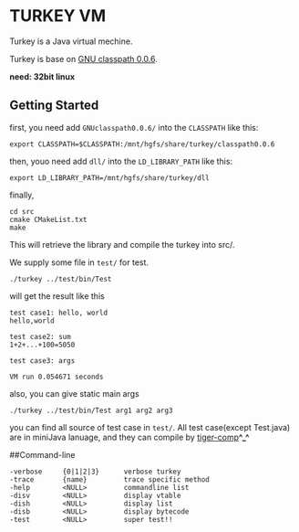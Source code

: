 TURKEY VM
=================

Turkey is a Java virtual mechine. 

Turkey is base on [GNU classpath 0.0.6](http://savannah.gnu.org/forum/forum.php?forum_id=2466).

**need: 32bit linux**

## Getting Started
first, you need add `GNUclasspath0.0.6/` into the `CLASSPATH` like this:

	export CLASSPATH=$CLASSPATH:/mnt/hgfs/share/turkey/classpath0.0.6

then, youo need add `dll/` into the `LD_LIBRARY_PATH` like this:

	export LD_LIBRARY_PATH=/mnt/hgfs/share/turkey/dll

finally, 

	cd src
	cmake CMakeList.txt
	make

This will retrieve the library and compile the turkey into src/.


We supply some file in `test/` for test.

	./turkey ../test/bin/Test

will get the result like this

	test case1: hello, world
	hello,world

	test case2: sum
	1+2+...+100=5050

	test case3: args

	VM run 0.054671 seconds

also, you can give static main args 

	./turkey ../test/bin/Test arg1 arg2 arg3


you can find all source of test case in `test/`. All test case(except Test.java) are in miniJava lanuage, and they can compile by [tiger-comp](https://github.com/qc1iu/tiger-comp#tiger)**^_^**
	

##Command-line

	-verbose     {0|1|2|3}      verbose turkey
  	-trace       {name}         trace specific method
  	-help        <NULL>         commandline list
  	-disv        <NULL>         display vtable
  	-dish        <NULL>         display list
  	-disb        <NULL>         display bytecode
  	-test        <NULL>         super test!!


